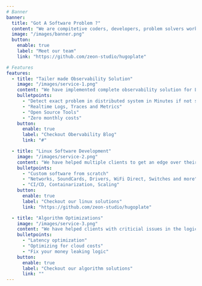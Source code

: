 ```yaml
---
# Banner
banner:
  title: "Got A Software Problem ?"
  content: "We are compitetive coders, developers, problem solvers working to improve your business."
  image: "/images/banner.png"
  button:
    enable: true
    label: "Meet our team"
    link: "https://github.com/zeon-studio/hugoplate"

# Features
features:
  - title: "Tailer made Observability Solution"
    image: "/images/service-1.png"
    content: "We have implemented complete observability solution for Large Brokrage and Financial firms. Each organisation has its way of working and key SLOs and SLIs, we work closely to understand and solve."
    bulletpoints:
      - "Detect exact problem in distributed system in Minutes if not seconds"
      - "Realtime Logs, Traces and Metrics"
      - "Open Source Tools"
      - "Zero monthly costs"
    button:
      enable: true
      label: "Checkout Obervability Blog"
      link: "#"

  - title: "Linux Software Development"
    image: "/images/service-2.png"
    content: "We have helped multiple clients to get an edge over their competition by developing superior linux software in demanding time constraints. We carefull research OSS to the fullest paired with clever problem sovling."
    bulletpoints:
      - "Custom software from scratch"
      - "Networks, SoundCards, Drivers, WiFi Direct, Switches and more"
      - "CI/CD, Containarization, Scaling"
    button:
      enable: true
      label: "Checkout our linux solutions"
      link: "https://github.com/zeon-studio/hugoplate"

  - title: "Algorithm Optimizations"
    image: "/images/service-3.png"
    content: "We have helped clients with criticial issues in the logic and infrastructre. We treat the problem as if we are loosing money."
    bulletpoints:
      - "Latency optimization"
      - "Optimizing for cloud costs"
      - "Fix your money leaking logic"
    button:
      enable: true
      label: "Checkout our algorithm solutions"
      link: ""
---
```

